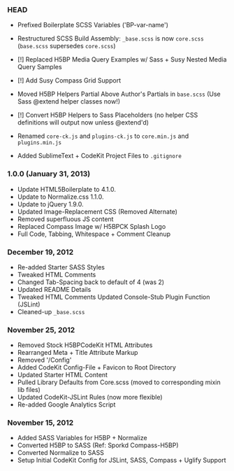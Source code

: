 ### HEAD
* Prefixed Boilerplate SCSS Variables ('BP-var-name')
* Restructured SCSS Build Assembly: `_base.scss` is
  now `core.scss` (`base.scss` supersedes `core.scss`)

* [!] Replaced H5BP Media Query Examples w/ Sass + Susy
  Nested Media Query Samples
* [!] Add Susy Compass Grid Support
* Moved H5BP Helpers Partial Above Author's Partials
  in `base.scss` (Use Sass @extend helper classes now!)
* [!] Convert H5BP Helpers to Sass Placeholders (no
   helper CSS definitions will output now unless @extend'd)

* Renamed `core-ck.js` and `plugins-ck.js` to
  `core.min.js` and `plugins.min.js`
* Added SublimeText + CodeKit Project Files to `.gitignore`


### 1.0.0 (January 31, 2013)
* Update HTML5Boilerplate to 4.1.0.
* Update to Normalize.css 1.1.0.
* Update to jQuery 1.9.0.
* Updated Image-Replacement CSS (Removed Alternate)
* Removed superfluous JS content
* Replaced Compass Image w/ H5BPCK Splash Logo
* Full Code, Tabbing, Whitespace + Comment Cleanup


### December 19, 2012
* Re-added Starter SASS Styles
* Tweaked HTML Comments
* Changed Tab-Spacing back to default of 4 (was 2)
* Updated README Details
* Tweaked HTML Comments
  Updated Console-Stub Plugin Function (JSLint) 
* Cleaned-up `_base.scss`


### November 25, 2012
* Removed Stock H5BPCodeKit HTML Attributes 
* Rearranged Meta + Title Attribute Markup
* Removed '/Config' 
* Added CodeKit Config-File + Favicon to Root
  Directory
* Updated Starter HTML Content
* Pulled Library Defaults from Core.scss (moved to
  corresponding mixin lib files)
* Updated CodeKit-JSLint Rules (now more flexible)
* Re-added Google Analytics Script


### November 15, 2012
* Added SASS Variables for H5BP + Normalize
* Converted H5BP to SASS (Ref: Sporkd Compass-H5BP)
* Converted Normalize to SASS
* Setup Initial CodeKit Config for JSLint, SASS, 
  Compass + Uglify Support